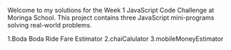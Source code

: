Welcome to my solutions for the Week 1 JavaScript Code Challenge at Moringa School. This project contains three JavaScript mini-programs solving real-world problems.


1.Boda Boda Ride Fare Estimator
2.chaiCalulator
3.mobileMoneyEstimator